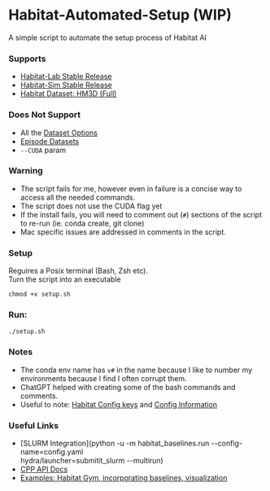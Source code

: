 # Habitat-Automated-Setup (WIP)
A simple script to automate the setup process of Habitat AI 

### Supports
 - [Habitat-Lab Stable Release](https://github.com/facebookresearch/habitat-lab/releases/tag/stable)
 - [Habitat-Sim Stable Release](https://github.com/facebookresearch/habitat-sim/releases/tag/stable)
 - [Habitat Dataset: HM3D (Full)](https://github.com/facebookresearch/habitat-sim/blob/main/DATASETS.md#habitat-matterport-3d-research-dataset-hm3d)

### Does Not Support
 - All the [Dataset Options](https://github.com/facebookresearch/habitat-sim/blob/main/DATASETS.md)
 - [Episode Datasets](https://github.com/facebookresearch/habitat-lab/blob/main/DATASETS.md)
 - `--CUDA` param

### Warning
 - The script fails for me, however even in failure is a concise way to access all the needed commands. 
 - The script does not use the CUDA flag yet  
 - If the install fails, you will need to comment out (`#`) sections of the script to re-run (ie. conda create, git clone)
 - Mac specific issues are addressed in comments in the script.

### Setup
Reguires a Posix terminal (Bash, Zsh etc).  
Turn the script into an executable
  ```
  chmod +x setup.sh
  ```
### Run: 
  ```
  ./setup.sh
  ```
### Notes
 - The conda env name has `v#` in the name because I like to number my environments because I find I often corrupt them. 
 - ChatGPT helped with creating some of the bash commands and comments.
 - Useful to note: [Habitat Config keys](https://github.com/facebookresearch/habitat-lab/blob/stable/habitat-lab/habitat/config/CONFIG_KEYS.md) and [Config Information](https://github.com/facebookresearch/habitat-lab/blob/stable/habitat-lab/habitat/config/README.md)

### Useful Links
 - [SLURM Integration](python -u -m habitat_baselines.run --config-name=config.yaml  \
hydra/launcher=submitit_slurm --multirun)
 - [CPP API Docs](https://aihabitat.org/docs/habitat-sim/cpp.html)
 - [Examples: Habitat Gym, incorporating baselines, visualization](https://github.com/facebookresearch/habitat-lab/tree/stable/examples/tutorials/notebooks)
